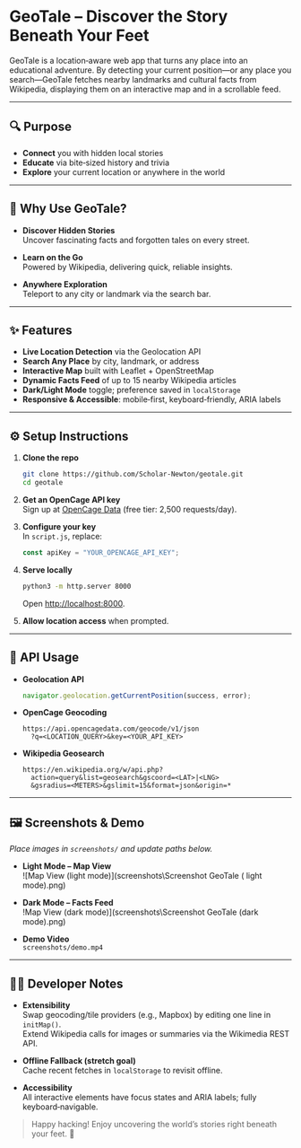 # GeoTale – Discover the Story Beneath Your Feet

GeoTale is a location‑aware web app that turns any place into an educational adventure. By detecting your current position—or any place you search—GeoTale fetches nearby landmarks and cultural facts from Wikipedia, displaying them on an interactive map and in a scrollable feed.

---

## 🔍 Purpose

- **Connect** you with hidden local stories  
- **Educate** via bite‑sized history and trivia  
- **Explore** your current location or anywhere in the world  

---

## 🙌 Why Use GeoTale?

- **Discover Hidden Stories**  
  Uncover fascinating facts and forgotten tales on every street.

- **Learn on the Go**  
  Powered by Wikipedia, delivering quick, reliable insights.

- **Anywhere Exploration**  
  Teleport to any city or landmark via the search bar.

---

## ✨ Features

- **Live Location Detection** via the Geolocation API  
- **Search Any Place** by city, landmark, or address  
- **Interactive Map** built with Leaflet + OpenStreetMap  
- **Dynamic Facts Feed** of up to 15 nearby Wikipedia articles  
- **Dark/Light Mode** toggle; preference saved in `localStorage`  
- **Responsive & Accessible**: mobile‑first, keyboard‑friendly, ARIA labels  

---

## ⚙️ Setup Instructions

1. **Clone the repo**  
   ```bash
   git clone https://github.com/Scholar-Newton/geotale.git
   cd geotale
   ```

2. **Get an OpenCage API key**  
   Sign up at [OpenCage Data](https://opencagedata.com/) (free tier: 2,500 requests/day).

3. **Configure your key**  
   In `script.js`, replace:
   ```js
   const apiKey = "YOUR_OPENCAGE_API_KEY";
   ```

4. **Serve locally**  
   ```bash
   python3 -m http.server 8000
   ```
   Open [http://localhost:8000](http://localhost:8000).

5. **Allow location access** when prompted.

---

## 📡 API Usage

- **Geolocation API**  
  ```js
  navigator.geolocation.getCurrentPosition(success, error);
  ```
- **OpenCage Geocoding**  
  ```
  https://api.opencagedata.com/geocode/v1/json
    ?q=<LOCATION_QUERY>&key=<YOUR_API_KEY>
  ```
- **Wikipedia Geosearch**  
  ```
  https://en.wikipedia.org/w/api.php?
    action=query&list=geosearch&gscoord=<LAT>|<LNG>
    &gsradius=<METERS>&gslimit=15&format=json&origin=*
  ```

---

## 🖼️ Screenshots & Demo

_Place images in `screenshots/` and update paths below._

- **Light Mode – Map View**  
  ![Map View (light mode)](screenshots\Screenshot GeoTale ( light mode).png)

- **Dark Mode – Facts Feed**  
  !Map View (dark mode)](screenshots\Screenshot GeoTale (dark mode).png)
- **Demo Video**  
  `screenshots/demo.mp4`

---

## 👩‍💻 Developer Notes

- **Extensibility**  
  Swap geocoding/tile providers (e.g., Mapbox) by editing one line in `initMap()`.  
  Extend Wikipedia calls for images or summaries via the Wikimedia REST API.

- **Offline Fallback (stretch goal)**  
  Cache recent fetches in `localStorage` to revisit offline.

- **Accessibility**  
  All interactive elements have focus states and ARIA labels; fully keyboard‑navigable.

> Happy hacking! Enjoy uncovering the world’s stories right beneath your feet. 🚀